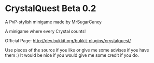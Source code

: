 CrystalQuest Beta 0.2
====================================================
A PvP-stylish minigame made by MrSugarCaney

A minigame where every Crystal counts!

Official Page: http://dev.bukkit.org/bukkit-plugins/crystalquest/

Use pieces of the source if you like or give me some advises if you have them :) It would be nice if you would give me some credit if you do.
